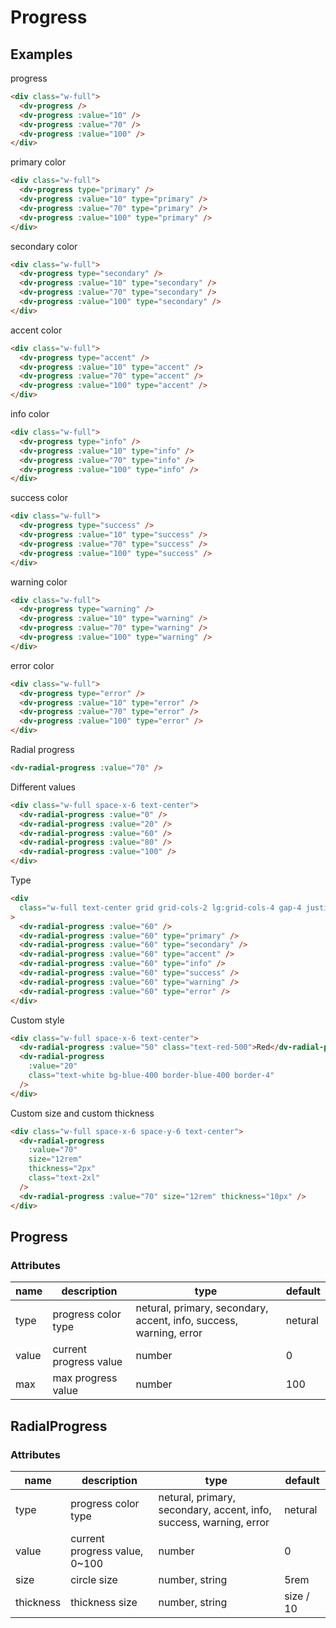 # Progress

## Examples

progress

```html :::demo
<div class="w-full">
  <dv-progress />
  <dv-progress :value="10" />
  <dv-progress :value="70" />
  <dv-progress :value="100" />
</div>
```

primary color

```html :::demo
<div class="w-full">
  <dv-progress type="primary" />
  <dv-progress :value="10" type="primary" />
  <dv-progress :value="70" type="primary" />
  <dv-progress :value="100" type="primary" />
</div>
```

secondary color

```html :::demo
<div class="w-full">
  <dv-progress type="secondary" />
  <dv-progress :value="10" type="secondary" />
  <dv-progress :value="70" type="secondary" />
  <dv-progress :value="100" type="secondary" />
</div>
```

accent color

```html :::demo
<div class="w-full">
  <dv-progress type="accent" />
  <dv-progress :value="10" type="accent" />
  <dv-progress :value="70" type="accent" />
  <dv-progress :value="100" type="accent" />
</div>
```

info color

```html :::demo
<div class="w-full">
  <dv-progress type="info" />
  <dv-progress :value="10" type="info" />
  <dv-progress :value="70" type="info" />
  <dv-progress :value="100" type="info" />
</div>
```

success color

```html :::demo
<div class="w-full">
  <dv-progress type="success" />
  <dv-progress :value="10" type="success" />
  <dv-progress :value="70" type="success" />
  <dv-progress :value="100" type="success" />
</div>
```

warning color

```html :::demo
<div class="w-full">
  <dv-progress type="warning" />
  <dv-progress :value="10" type="warning" />
  <dv-progress :value="70" type="warning" />
  <dv-progress :value="100" type="warning" />
</div>
```

error color

```html :::demo
<div class="w-full">
  <dv-progress type="error" />
  <dv-progress :value="10" type="error" />
  <dv-progress :value="70" type="error" />
  <dv-progress :value="100" type="error" />
</div>
```

Radial progress

```html :::demo
<dv-radial-progress :value="70" />
```

Different values

```html :::demo
<div class="w-full space-x-6 text-center">
  <dv-radial-progress :value="0" />
  <dv-radial-progress :value="20" />
  <dv-radial-progress :value="60" />
  <dv-radial-progress :value="80" />
  <dv-radial-progress :value="100" />
</div>
```

Type

```html :::demo
<div
  class="w-full text-center grid grid-cols-2 lg:grid-cols-4 gap-4 justify-items-center"
>
  <dv-radial-progress :value="60" />
  <dv-radial-progress :value="60" type="primary" />
  <dv-radial-progress :value="60" type="secondary" />
  <dv-radial-progress :value="60" type="accent" />
  <dv-radial-progress :value="60" type="info" />
  <dv-radial-progress :value="60" type="success" />
  <dv-radial-progress :value="60" type="warning" />
  <dv-radial-progress :value="60" type="error" />
</div>
```

Custom style

```html :::demo
<div class="w-full space-x-6 text-center">
  <dv-radial-progress :value="50" class="text-red-500">Red</dv-radial-progress>
  <dv-radial-progress
    :value="20"
    class="text-white bg-blue-400 border-blue-400 border-4"
  />
</div>
```

Custom size and custom thickness

```html :::demo
<div class="w-full space-x-6 space-y-6 text-center">
  <dv-radial-progress
    :value="70"
    size="12rem"
    thickness="2px"
    class="text-2xl"
  />
  <dv-radial-progress :value="70" size="12rem" thickness="10px" />
</div>
```

## Progress

### Attributes

| name  | description            | type                                                               | default |
| ----- | ---------------------- | ------------------------------------------------------------------ | ------- |
| type  | progress color type    | netural, primary, secondary, accent, info, success, warning, error | netural |
| value | current progress value | number                                                             | 0       |
| max   | max progress value     | number                                                             | 100     |

## RadialProgress

### Attributes

| name      | description                   | type                                                               | default   |
| --------- | ----------------------------- | ------------------------------------------------------------------ | --------- |
| type      | progress color type           | netural, primary, secondary, accent, info, success, warning, error | netural   |
| value     | current progress value, 0~100 | number                                                             | 0         |
| size      | circle size                   | number, string                                                     | 5rem      |
| thickness | thickness size                | number, string                                                     | size / 10 |

